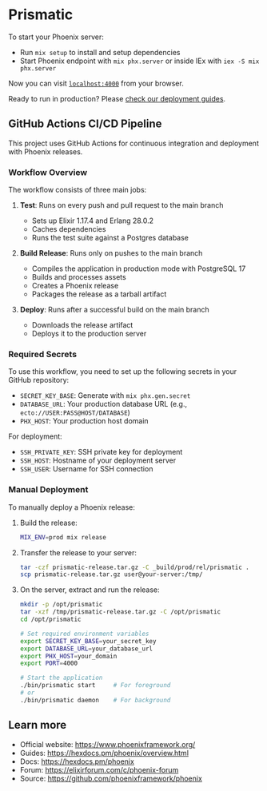 # Prismatic

To start your Phoenix server:

* Run `mix setup` to install and setup dependencies
* Start Phoenix endpoint with `mix phx.server` or inside IEx with `iex -S mix phx.server`

Now you can visit [`localhost:4000`](http://localhost:4000) from your browser.

Ready to run in production? Please [check our deployment guides](https://hexdocs.pm/phoenix/deployment.html).

## GitHub Actions CI/CD Pipeline

This project uses GitHub Actions for continuous integration and deployment with Phoenix releases.

### Workflow Overview

The workflow consists of three main jobs:

1. **Test**: Runs on every push and pull request to the main branch
   - Sets up Elixir 1.17.4 and Erlang 28.0.2
   - Caches dependencies
   - Runs the test suite against a Postgres database

2. **Build Release**: Runs only on pushes to the main branch
   - Compiles the application in production mode with PostgreSQL 17
   - Builds and processes assets
   - Creates a Phoenix release
   - Packages the release as a tarball artifact

3. **Deploy**: Runs after a successful build on the main branch
   - Downloads the release artifact
   - Deploys it to the production server

### Required Secrets

To use this workflow, you need to set up the following secrets in your GitHub repository:

- `SECRET_KEY_BASE`: Generate with `mix phx.gen.secret`
- `DATABASE_URL`: Your production database URL (e.g., `ecto://USER:PASS@HOST/DATABASE`)
- `PHX_HOST`: Your production host domain

For deployment:
- `SSH_PRIVATE_KEY`: SSH private key for deployment
- `SSH_HOST`: Hostname of your deployment server
- `SSH_USER`: Username for SSH connection

### Manual Deployment

To manually deploy a Phoenix release:

1. Build the release:
   ```bash
   MIX_ENV=prod mix release
   ```

2. Transfer the release to your server:
   ```bash
   tar -czf prismatic-release.tar.gz -C _build/prod/rel/prismatic .
   scp prismatic-release.tar.gz user@your-server:/tmp/
   ```

3. On the server, extract and run the release:
   ```bash
   mkdir -p /opt/prismatic
   tar -xzf /tmp/prismatic-release.tar.gz -C /opt/prismatic
   cd /opt/prismatic
   
   # Set required environment variables
   export SECRET_KEY_BASE=your_secret_key
   export DATABASE_URL=your_database_url
   export PHX_HOST=your_domain
   export PORT=4000
   
   # Start the application
   ./bin/prismatic start     # For foreground
   # or
   ./bin/prismatic daemon    # For background
   ```

## Learn more

* Official website: https://www.phoenixframework.org/
* Guides: https://hexdocs.pm/phoenix/overview.html
* Docs: https://hexdocs.pm/phoenix
* Forum: https://elixirforum.com/c/phoenix-forum
* Source: https://github.com/phoenixframework/phoenix
